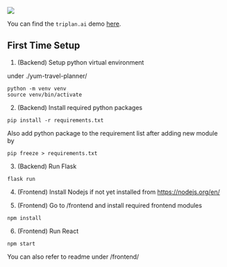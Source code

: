 ![](https://i.imgur.com/Tsu9xSw.png)

You can find the `triplan.ai` demo [here](http://triplan-ai.herokuapp.com/).

## First Time Setup

1. (Backend) Setup python virtual environment

under ./yum-travel-planner/
```
python -m venv venv
source venv/bin/activate
```

2. (Backend) Install required python packages
```
pip install -r requirements.txt
```
Also add python package to the requirement list after adding new module by
``` 
pip freeze > requirements.txt
```

3. (Backend) Run Flask
```
flask run
```

4. (Frontend) Install Nodejs if not yet installed from https://nodejs.org/en/

5. (Frontend) Go to /frontend and install required frontend modules
```
npm install
```

6. (Frontend) Run React
```
npm start
```
You can also refer to readme under /frontend/
